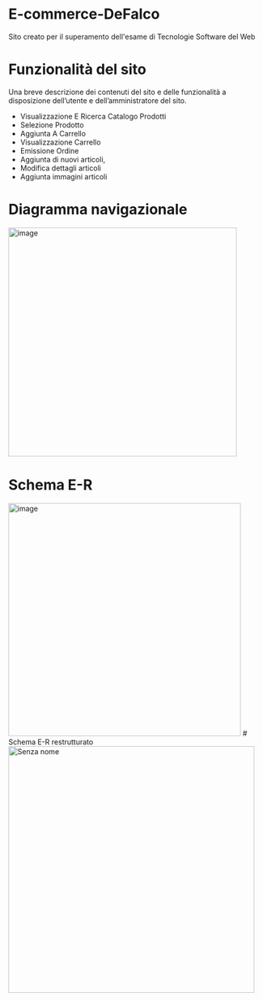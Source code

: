 # E-commerce-DeFalco

Sito creato per il superamento dell'esame di Tecnologie Software del Web


# Funzionalità del sito

Una breve descrizione dei contenuti del sito e delle funzionalità a disposizione dell’utente e dell’amministratore del sito.
- Visualizzazione E Ricerca Catalogo Prodotti
- Selezione Prodotto
- Aggiunta A Carrello
- Visualizzazione Carrello
- Emissione Ordine
- Aggiunta di nuovi articoli,
- Modifica dettagli articoli
- Aggiunta immagini articoli 


# Diagramma navigazionale

<img width="451" alt="image" src="https://user-images.githubusercontent.com/16355437/196209512-909bd93b-e912-4c1a-b894-06f91d9ee7da.png">


# Schema E-R
<img width="459" alt="image" src="https://user-images.githubusercontent.com/16355437/196209784-c09333a0-216f-4ecc-9795-4d59fd8e0e17.png">
# Schema E-R restrutturato
<img width="486" alt="Senza nome" src="https://user-images.githubusercontent.com/16355437/196211009-56bb5064-a13f-401b-ac7a-3bed9952c391.png">
